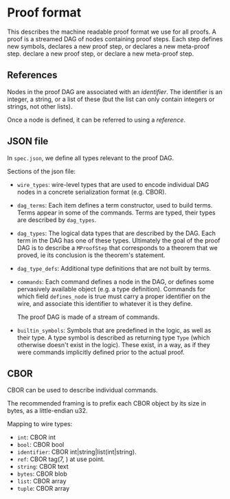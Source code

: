
# Proof format

This describes the machine readable proof format we use for all
proofs.
A proof is a streamed DAG of nodes containing proof steps. Each step defines new symbols, declares a new proof step, or declares a new meta-proof step.
declare a new proof step, or declare a new meta-proof step.

## References

Nodes in the proof DAG are associated with an _identifier_.
The identifier is an integer, a string, or a list of these
(but the list can only contain integers or strings, not other lists).

Once a node is defined, it can be referred to using a _reference_.

## JSON file
In `spec.json`, we define all types relevant to the proof DAG.

Sections of the json file:

- `wire_types`: wire-level types that are used to encode individual DAG
nodes in a concrete serialization format (e.g. CBOR).
- `dag_terms`: Each item defines a term constructor, used to build terms.
    Terms appear in some of the commands. Terms are typed, their types
    are described by `dag_types`.
- `dag_types`: The logical data types that are described by the DAG. Each
    term in the DAG has one of these types. Ultimately
    the goal of the proof DAG is to describe a `MProofStep` that corresponds
    to a theorem that we proved, ie its conclusion is the theorem's statement.
- `dag_type_defs`: Additional type definitions that are not built by terms.
- `commands`: Each command defines a node in the DAG, or defines some
    pervasively available object (e.g. a type definition). Commands
    for which field `defines_node` is true must carry a proper identifier
    on the wire, and associate this identifier to whatever it is they define.

    The proof DAG is made of a stream of commands.
- `builtin_symbols`: Symbols that are predefined in the logic, as well as their type.
    A type symbol is described as returning type `Type` (which otherwise doesn't exist in the logic).
    These exist, in a way, as if they were commands implicitly
    defined prior to the actual proof.

## CBOR

CBOR can be used to describe individual commands.

The recommended framing is to prefix each CBOR object by its size in bytes, as
a little-endian u32.

Mapping to wire types:

- `int`: CBOR int
- `bool`: CBOR bool
- `identifier`: CBOR int|string|list(int|string).
- `ref`: CBOR tag(7, <identifier>) at use point.
- `string`: CBOR text
- `bytes`: CBOR blob
- `list`: CBOR array
- `tuple`: CBOR array
